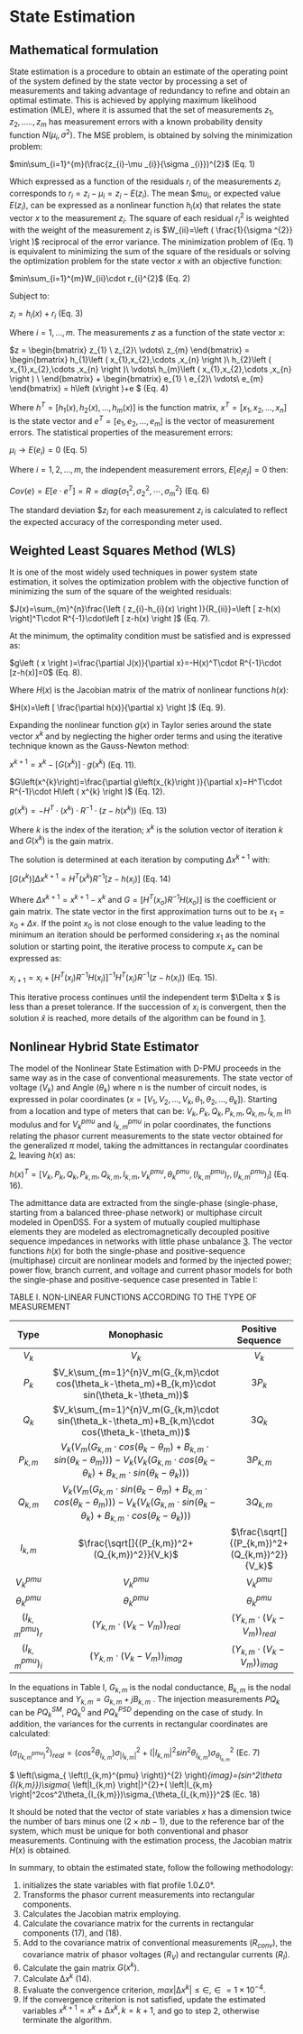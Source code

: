 # State Estimation 

## Mathematical formulation

State estimation is a procedure to obtain an estimate of the operating point of the system defined by the state vector by processing a set of measurements and taking advantage of redundancy to refine and obtain an optimal estimate. This is achieved by applying maximum likelihood estimation (MLE), where it is assumed that the set of measurements $z_{1},z_{2},....., z_{m}$ has measurement errors with a known probability density function $N(μ_i,σ^2)$. The MSE problem, is obtained by solving the minimization problem:

$min\sum_{i=1}^{m}(\frac{z_{i}-\mu _{i}}{\sigma _{i}})^{2}$ (Eq. 1)

Which expressed as a function of the residuals $r_{i}$ of the measurements $z_{i}$ corresponds to $r_{i}=z_{i}-\mu _{i}=z_{i}-E(z_{i})$. The mean $$mu _{i}$, or expected value $E(z_{i})$, can be expressed as a nonlinear function $h_{i}(x)$ that relates the state vector $x$ to the measurement $z_{i}$. The square of each residual $r_{i}^2$ is weighted with the weight of the measurement $z_{i}$ is $W_{ii}=\left ( \frac{1}{\sigma ^{2}} \right )$ reciprocal of the error variance. The minimization problem of (Eq. 1) is equivalent to minimizing the sum of the square of the residuals or solving the optimization problem for the state vector $x$ with an objective function:

$min\sum_{i=1}^{m}W_{ii}\cdot r_{i}^{2}$ (Eq. 2)

Subject to:

$z_{i}= h_{i}\left ( x \right )+r_{i}$ (Eq. 3)

Where $i=1,...,m$. The measurements $z$ as a function of the state vector $x$:

$z = 
\begin{bmatrix}
z_{1} \\
z_{2}\\
\vdots\\
z_{m}
\end{bmatrix} =
\begin{bmatrix}
h_{1}\left ( x_{1},x_{2},\cdots ,x_{n} \right )\\
h_{2}\left ( x_{1},x_{2},\cdots ,x_{n} \right )\\
\vdots\\
h_{m}\left ( x_{1},x_{2},\cdots ,x_{n} \right ) \\
\end{bmatrix} +
\begin{bmatrix}
e_{1} \\
e_{2}\\
\vdots\\
e_{m}
\end{bmatrix} =
h\left (x\right )+e $ (Eq. 4)

Where $h^T=[h_{1}(x),h_{2}(x),...,h_{m}(x)]$ is the function matrix, $x^T=[x_{1},x_{2},...,x_{n}]$ is the state vector and $e^T=[e_{1},e_{2},...,e_{m}]$ is the vector of measurement errors. The statistical properties of the measurement errors:

$\mu _{i}\to E\left ( e_{i} \right )=0$ (Eq. 5)

Where $i=1,2,...,m$, the independent measurement errors, $E[e_{i} e_{j}]=0$ then:
 
$Cov(e)=E[e\cdot e^T]=R=diag \left \{ \sigma _{1}^{2},\sigma _{2}^{2},\cdots ,\sigma _{m}^{2}\right\}$ (Eq. 6)

The standard deviation $$z_{i}$ for each measurement $z_{i}$ is calculated to reflect the expected accuracy of the corresponding meter used.

## Weighted Least Squares Method (WLS)

It is one of the most widely used techniques in power system state estimation, it solves the optimization problem with the objective function of minimizing the sum of the square of the weighted residuals:

$J(x)=\sum_{m}^{n}\frac{\left ( z_{i}-h_{i}(x) \right )}{R_{ii}}=\left [ z-h(x) \right]^T\cdot R^{-1}\cdot\left [ z-h(x) \right ]$ (Eq. 7).

At the minimum, the optimality condition must be satisfied and is expressed as:

$g\left ( x \right )=\frac{\partial J(x)}{\partial x}=-H(x)^T\cdot R^{-1}\cdot [z-h(x)]=0$ (Eq. 8).

Where $H(x)$ is the Jacobian matrix of the matrix of nonlinear functions $h(x)$:

$H(x)=\left [ \frac{\partial h(x)}{\partial x} \right ]$  (Eq. 9).

Expanding the nonlinear function $g(x)$ in Taylor series around the state vector $x^k$ and by neglecting the higher order terms and using the iterative technique known as the Gauss-Newton method:

$x^{k+1}=x^{k}-\left [ G\left ( x^{k} \right )\right ]\cdot g\left ( x^{k} \right )$ (Eq. 11).

$G\left(x^{k}\right)=\frac{\partial g\left(x_{k}\right )}{\partial x}=H^T\cdot R^{-1}\cdot H\left ( x^{k} \right )$ (Eq. 12).

$g\left (x^{k}\right)=-H^{T}\cdot \left(x^{k}\right)\cdot R^{-1}\cdot \left ( z-h\left ( x^{k} \right ) \right )$ (Eq. 13)

Where $k$ is the index of the iteration; $x^k$ is the solution vector of iteration $k$ and $G(x^k)$ is the gain matrix.

The solution is determined at each iteration by computing $\Delta x^{k+1}$ with:

$\left [G\left (x^{k}\right )\right]\Delta x^{k+1}=H^{T}\left (x^{k}\right)R^{-1} \left [z-h\left ( x_{i}\right)\right ]$ (Eq. 14)

Where $\Delta x^{k+1}=x^{k+1}-x^{k}$ and $G=\left [ H^{T}\left (x_{o}\right)R^{-1}H\left ( x_{o} \right )\right ]$ is the coefficient or gain matrix. The state vector in the first approximation turns out to be $x_{1}=x_{0}+\Delta x$. If the point $x_0$ is not close enough to the value leading to the minimum an iteration should be performed considering $x_1$ as the nominal solution or starting point, the iterative process to compute $x_{x}$ can be expressed as:

$x_{i+1}=x_{i}+\left [ H^{T}\left (x_{i}\right )R^{-1}H\left (x_{i}\right )\right ]^{-1}H^{T}\left (x_{i}\right)R^{-1}\left (z-h\left (x_{i}\right)\right)$ (Eq. 15).

This iterative process continues until the independent term $\Delta x $ is less than a preset tolerance. If the succession of $x_i$ is convergent, then the solution $\hat{x}$ is reached, more details of the algorithm can be found in [1](http://www.crcpress.com/product/isbn/9780824755706).

## Nonlinear Hybrid State Estimator

The model of the Nonlinear State Estimation with D-PMU proceeds in the same way as in the case of conventional measurements. The state vector of voltage $(V_k)$ and Angle $(θ_k)$ where n is the number of circuit nodes, is expressed in polar coordinates $(x=[V_1,V_2,...,V_k,θ_1,θ_2,...,θ_k])$. Starting from a location and type of meters that can be: $V_k, P_k, Q_k, P_{k,m}, Q_{k,m}, I_{k,m}$ in modulus and for $V_k^{pmu}$ and $I_{k,m}^{pmu}$ in polar coordinates, the functions relating the phasor current measurements to the state vector obtained for the generalized $π$ model, taking the admittances in rectangular coordinates [2](https://repositorio.unal.edu.co/handle/unal/51326), leaving $h(x)$ as:

$h(x)^T= \left [ V_k,P_k,Q_k, P_{k,m},Q_{k,m},I_{k,m}, V_k^{pmu},\theta_k^{pmu},(I_{k,m}^{pmu})_r,(I_{k,m}^{pmu})_i \right ]$  (Eq. 16).

The admittance data are extracted from the single-phase (single-phase, starting from a balanced three-phase network) or multiphase circuit modeled in OpenDSS. For a system of mutually coupled multiphase elements they are modeled as electromagnetically decoupled positive sequence impedances in networks with little phase unbalance [3](http://ieeexplore.ieee.org/document/486142/). The vector functions $h(x)$ for both the single-phase and positive-sequence (multiphase) circuit are nonlinear models and formed by the injected power; power flow, branch current, and voltage and current phasor models for both the single-phase and positive-sequence case presented in Table I:

TABLE I. NON-LINEAR FUNCTIONS ACCORDING TO THE TYPE OF MEASUREMENT

|**Type**| **Monophasic**|**Positive Sequence**|
|:---:|:---:|:---:|
|$V_k$|$V_k$|$V_k$|
|$P_k$|$V_k\sum_{m=1}^{n}V_m(G_{k,m}\cdot cos(\theta_k-\theta_m)+B_{k,m}\cdot sin(\theta_k-\theta_m))$|$3P_k$|
|$Q_k$|$V_k\sum_{m=1}^{n}V_m(G_{k,m}\cdot sin(\theta_k-\theta_m)+B_{k,m}\cdot cos(\theta_k-\theta_m))$|$3Q_k$|
|$P_{k,m}$|$V_k(V_m(G_{k,m}\cdot cos(\theta_k-\theta_m)+B_{k,m}\cdot sin(\theta_k-\theta_m)))- V_k(V_k(G_{k,m}\cdot cos(\theta_k-\theta_k)+B_{k,m}\cdot sin(\theta_k-\theta_k)))$|$3P_{k,m}$|
|$Q_{k,m}$|$V_k(V_m(G_{k,m}\cdot sin(\theta_k-\theta_m)+B_{k,m}\cdot cos(\theta_k-\theta_m)))- V_k(V_k(G_{k,m}\cdot sin(\theta_k-\theta_k)+B_{k,m}\cdot cos(\theta_k-\theta_k)))$|$3Q_{k,m}$|
|$I_{k,m}$|$\frac{\sqrt[]{(P_{k,m})^2+(Q_{k,m})^2}}{V_k}$|$\frac{\sqrt[]{(P_{k,m})^2+(Q_{k,m})^2}}{V_k}$|
|$V_k^{pmu}$|$V_k^{pmu}$|$V_k^{pmu}$|
|$\theta_k^{pmu}$|$\theta_k^{pmu}$|$\theta_k^{pmu}$|
|$(I_{k,m}^{pmu})_r$|$(Y_{k,m}\cdot (V_k-V_m))_{real}$|$(Y_{k,m}\cdot (V_k-V_m))_{real}$|
|$(I_{k,m}^{pmu})_i$|$(Y_{k,m}\cdot (V_k-V_m))_{imag}$|$(Y_{k,m}\cdot (V_k-V_m))_{imag}$|

In the equations in Table I, $G_{k,m}$ is the nodal conductance, $B_{k,m}$ is the nodal susceptance and $Y_{k,m}=G_{k,m}+jB_{k,m}$ . The injection measurements $PQ_k$ can be $PQ_{k}^{SM}$, $PQ_{k}^{0}$ and $PQ_{k}^{PSD}$ depending on the case of study. In addition, the variances for the currents in rectangular coordinates are calculated:
 
$\left(\sigma_{ \left(I_{k,m}^{pmu} \right)}^{2} \right)_{real}=(cos^2 \theta _{I_{k,m}})\sigma_{ \left|I_{k,m} \right|}^{2}+( \left|I_{k,m} \right|^2sin^2\theta_{I_{k,m}})\sigma_{\theta_{I_{k,m}}}^2$ (Ec. 7)
 
$ \left(\sigma_{ \left(I_{k,m}^{pmu} \right)}^{2} \right)_{imag}=(sin^2\theta _{I_{k,m}})\sigma_{ \left|I_{k,m} \right|}^{2}+( \left|I_{k,m} \right|^2cos^2\theta_{I_{k,m}})\sigma_{\theta_{I_{k,m}}}^2$ (Ec. 18)

It should be noted that the vector of state variables $x$ has a dimension twice the number of bars minus one $(2×nb-1)$, due to the reference bar of the system, which must be unique for both conventional and phasor measurements. Continuing with the estimation process, the Jacobian matrix $H(x)$ is obtained. 

In summary, to obtain the estimated state, follow the following methodology:
1. initializes the state variables with flat profile $1.0∠0°$.
2. Transforms the phasor current measurements into rectangular components.
3. Calculates the Jacobian matrix employing.
4. Calculate the covariance matrix for the currents in rectangular components (17), and (18).
5. Add to the covariance matrix of conventional measurements ($R_{conv}$), the covariance matrix of phasor voltages ($R_V$) and rectangular currents ($R_I$).
6. Calculate the gain matrix $G(x^k)$.
7. Calculate $∆x^k$ (14).
8. Evaluate the convergence criterion, $max|∆x^k|≤∈, ∈=1×10^{-4}$.
9. If the convergence criterion is not satisfied, update the estimated variables $x^{k+1}=x^k+∆x^k,k=k+1$, and go to step 2, otherwise terminate the algorithm.